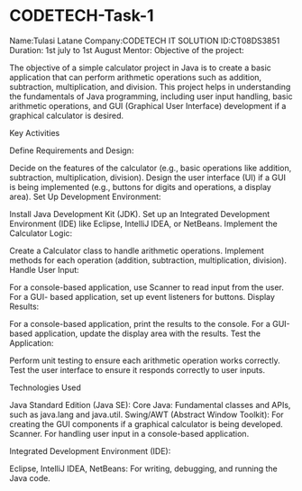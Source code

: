 # CODETECH-Task-1
Name:Tulasi Latane
Company:CODETECH IT SOLUTION
ID:CT08DS3851
Duration: 1st july to 1st August
Mentor:
Objective of the project:

The objective of a simple calculator project in Java is to create a basic application that can perform arithmetic operations such as addition, subtraction, multiplication, and division. This project helps in understanding the fundamentals of Java programming, including user input handling, basic arithmetic operations, and GUI (Graphical User Interface) development if a graphical calculator is desired.

Key Activities

Define Requirements and Design:

Decide on the features of the calculator (e.g., basic operations like addition, subtraction, multiplication, division). Design the user interface (UI) if a GUI is being implemented (e.g., buttons for digits and operations, a display area). Set Up Development Environment:

Install Java Development Kit (JDK). Set up an Integrated Development Environment (IDE) like Eclipse, IntelliJ IDEA, or NetBeans. Implement the Calculator Logic:

Create a Calculator class to handle arithmetic operations. Implement methods for each operation (addition, subtraction, multiplication, division). Handle User Input:

For a console-based application, use Scanner to read input from the user. For a GUI- based application, set up event listeners for buttons. Display Results:

For a console-based application, print the results to the console. For a GUI-based application, update the display area with the results. Test the Application:

Perform unit testing to ensure each arithmetic operation works correctly. Test the user interface to ensure it responds correctly to user inputs.

Technologies Used

Java Standard Edition (Java SE): Core Java: Fundamental classes and APIs, such as java.lang and java.util. Swing/AWT (Abstract Window Toolkit): For creating the GUI components if a graphical calculator is being developed. Scanner. For handling user input in a console-based application.

Integrated Development Environment (IDE):

Eclipse, IntelliJ IDEA, NetBeans: For writing, debugging, and running the Java code.

